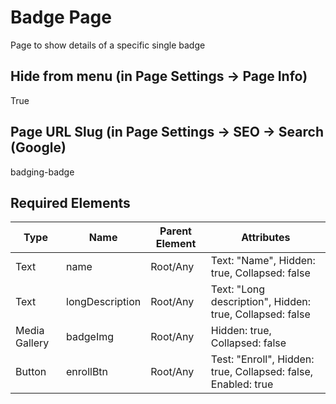 # Badge Page
Page to show details of a specific single badge

## Hide from menu (in Page Settings -> Page Info)
True

## Page URL Slug (in Page Settings -> SEO -> Search (Google)
badging-badge

## Required Elements
| Type                 | Name                   | Parent Element    | Attributes                                        |
|----------------------|------------------------|-------------------|--------------------------------|
| Text                 | name                   | Root/Any          | Text: "Name", Hidden: true, Collapsed: false |
| Text                 | longDescription        | Root/Any          | Text: "Long description", Hidden: true, Collapsed: false |
| Media Gallery        | badgeImg               | Root/Any          | Hidden: true, Collapsed: false |
| Button               | enrollBtn              | Root/Any          | Test: "Enroll", Hidden: true, Collapsed: false, Enabled: true |